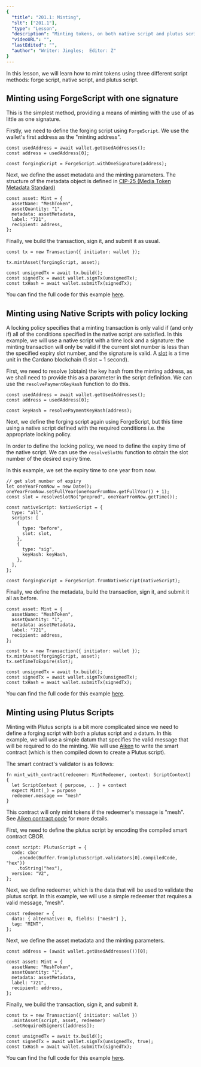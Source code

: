 ```yaml
---
{
  "title": "201.1: Minting",
  "slt": ["201.1"],
  "type": "Lesson",
  "description": "Minting tokens, on both native script and plutus script",
  "videoURL": "",
  "lastEdited": "",
  "author": "Writer: Jingles;  Editor: Z"
}
---
```


In this lesson, we will learn how to mint tokens using three different script methods: forge script, native script, and plutus script.

## Minting using ForgeScript with one signature

This is the simplest method, providing a means of minting with the use of as little as one signature. 

Firstly, we need to define the forging script using `ForgeScript`. We use the wallet's first address as the "minting address".

```
const usedAddress = await wallet.getUsedAddresses();
const address = usedAddress[0];

const forgingScript = ForgeScript.withOneSignature(address);
```

Next, we define the asset metadata and the minting parameters.  The structure of the metadata object is defined in [CIP-25 (Media Token Metadata Standard)](https://cips.cardano.org/cip/CIP-25/.)

```
const asset: Mint = {
  assetName: "MeshToken",
  assetQuantity: "1",
  metadata: assetMetadata,
  label: "721",
  recipient: address,
};
```

Finally, we build the transaction, sign it, and submit it as usual.

```
const tx = new Transaction({ initiator: wallet });

tx.mintAsset(forgingScript, asset);

const unsignedTx = await tx.build();
const signedTx = await wallet.signTx(unsignedTx);
const txHash = await wallet.submitTx(signedTx);
```

You can find the full code for this example [here](https://github.com/MeshJS/mesh-pbl-student-library/blob/main/src/pages/2011-minting/native-script/index.tsx).

## Minting using Native Scripts with policy locking

A locking policy specifies that a minting transaction is only valid if (and only if) all of the conditions specified in the native script are satisfied. In this example, we will use a native script with a time lock and a signature: the minting transaction will only be valid if the current slot number is less than the specified expiry slot number, and the signature is valid. A [slot](https://www.essentialcardano.io/faq/what-are-blocks-slots-and-epochs) is a time unit in the Cardano blockchain (1 slot ~ 1 second).

First, we need to resolve (obtain) the key hash from the minting address, as we shall need to provide this as a parameter in the script definition. We can use the `resolvePaymentKeyHash` function to do this.

```
const usedAddress = await wallet.getUsedAddresses();
const address = usedAddress[0];

const keyHash = resolvePaymentKeyHash(address);
```

Next, we define the forging script again using ForgeScript, but this time using a native script defined with the required conditions i.e. the appropriate locking policy. 

In order to define the locking policy, we need to define the expiry time of the native script. We can use the `resolveSlotNo` function to obtain the slot number of the desired expiry time.

In this example, we set the expiry time to one year from now.

```
// get slot number of expiry
let oneYearFromNow = new Date();
oneYearFromNow.setFullYear(oneYearFromNow.getFullYear() + 1);
const slot = resolveSlotNo("preprod", oneYearFromNow.getTime());

const nativeScript: NativeScript = {
  type: "all",
  scripts: [
    {
      type: "before",
      slot: slot,
    },
    {
      type: "sig",
      keyHash: keyHash,
    },
  ],
};

const forgingScript = ForgeScript.fromNativeScript(nativeScript);
```

Finally, we define the metadata, build the transaction, sign it, and submit it all as before.

```
const asset: Mint = {
  assetName: "MeshToken",
  assetQuantity: "1",
  metadata: assetMetadata,
  label: "721",
  recipient: address,
};

const tx = new Transaction({ initiator: wallet });
tx.mintAsset(forgingScript, asset);
tx.setTimeToExpire(slot);

const unsignedTx = await tx.build();
const signedTx = await wallet.signTx(unsignedTx);
const txHash = await wallet.submitTx(signedTx);
```

You can find the full code for this example [here](https://github.com/MeshJS/mesh-pbl-student-library/blob/main/src/pages/2011-minting/native-script/index.tsx).

## Minting using Plutus Scripts

Minting with Plutus scripts is a bit more complicated since we need to define a forging script with both a plutus script and a datum. In this example, we will use a simple datum that specifies the valid message that will be required to do the minting. We will use [Aiken](https://aiken-lang.org/) to write the smart contract (which is then compiled down to create a Plutus script).

The smart contract's validator is as follows:

```
fn mint_with_contract(redeemer: MintRedeemer, context: ScriptContext) {
  let ScriptContext { purpose, .. } = context
  expect Mint(_) = purpose
  redeemer.message == "mesh"
}
```

This contract will only mint tokens if the redeemer's message is "mesh". See [Aiken contract code](https://github.com/MeshJS/mesh-pbl-student-library/blob/main/src/pages/2011-minting/plutus-script/contract/validators/mint-with-contract.ak) for more details.

First, we need to define the plutus script by encoding the compiled smart contract CBOR.

```
const script: PlutusScript = {
  code: cbor
    .encode(Buffer.from(plutusScript.validators[0].compiledCode, "hex"))
    .toString("hex"),
  version: "V2",
};
```

Next, we define redeemer, which is the data that will be used to validate the plutus script. In this example, we will use a simple redeemer that requires a valid message, "mesh".

```
const redeemer = {
  data: { alternative: 0, fields: ["mesh"] },
  tag: "MINT",
};
```

Next, we define the asset metadata and the minting parameters.

```
const address = (await wallet.getUsedAddresses())[0];

const asset: Mint = {
  assetName: "MeshToken",
  assetQuantity: "1",
  metadata: assetMetadata,
  label: "721",
  recipient: address,
};
```

Finally, we build the transaction, sign it, and submit it.

```
const tx = new Transaction({ initiator: wallet })
  .mintAsset(script, asset, redeemer)
  .setRequiredSigners([address]);

const unsignedTx = await tx.build();
const signedTx = await wallet.signTx(unsignedTx, true);
const txHash = await wallet.submitTx(signedTx);
```

You can find the full code for this example [here](https://github.com/MeshJS/mesh-pbl-student-library/blob/main/src/pages/2011-minting/plutus-script/index.tsx).

